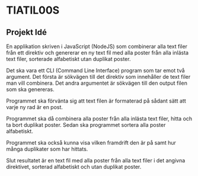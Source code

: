 # TIATIL00S

## Projekt Idé
En applikation skriven i JavaScript (NodeJS) som combinerar alla text filer från ett direktiv och genererar en ny text fil med alla poster från alla inlästa text filer, sorterade alfabetiskt utan duplikat poster.

Det ska vara ett CLI (Command Line Interface) program som tar emot två argument. Det första är sökvägen till det direktiv som innehåller de text filer man vill combinera. Det andra argumentet är sökvägen till den output filen som ska genereras.

Programmet ska förvänta sig att text filen är formaterad på sådant sätt att varje ny rad är en post.

Programmet ska då combinera alla poster från alla inlästa text filer, hitta och ta bort duplikat poster. Sedan ska programmet sortera alla poster alfabetiskt.

Programmet ska också kunna visa vilken framdrift den är på samt hur många duplikater som har hittats.

Slut resultatet är en text fil med alla poster från alla text filer i det angivna direktivet, sorterad alfabetiskt och utan duplikat poster.
